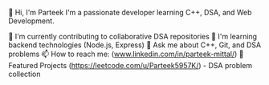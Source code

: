 👋 Hi, I'm Parteek
I'm a passionate developer learning C++, DSA, and Web Development.

🔭 I'm currently contributing to collaborative DSA repositories
🌱 I'm learning backend technologies (Node.js, Express)
💬 Ask me about C++, Git, and DSA problems
📫 How to reach me: (www.linkedin.com/in/parteek-mittal/)
📌 Featured Projects
(https://leetcode.com/u/Parteek5957K/) - DSA problem collection
